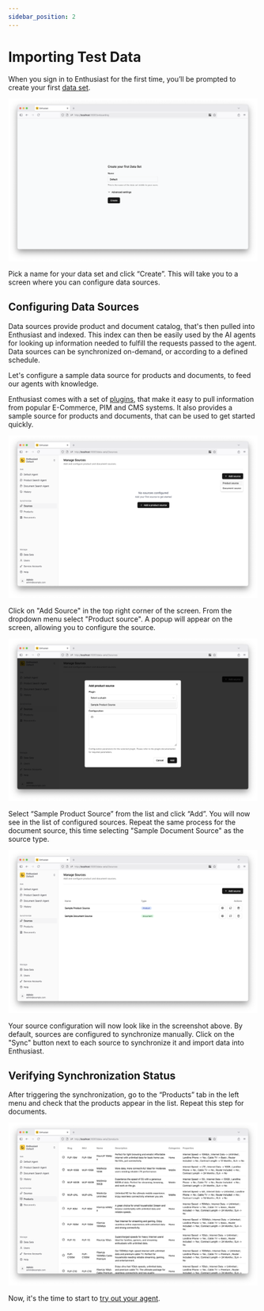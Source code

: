 ```yaml
---
sidebar_position: 2
---
```


# Importing Test Data

When you sign in to Enthusiast for the first time, you’ll be prompted to create your first [data set](/tools/enthusiast/docs/synchronize/manage-data-sets).

![Create the first data set](./img/create-data-set.png)

Pick a name for your data set and click “Create”. This will take you to a screen where you can configure data sources.

## Configuring Data Sources

Data sources provide product and document catalog, that's then pulled into Enthusiast and indexed. This index can then be easily used by the AI agents for looking up information needed to fulfill the requests passed to the agent.
Data sources can be synchronized on-demand, or according to a defined schedule.

Let's configure a sample data source for products and documents, to feed our agents with knowledge.

Enthusiast comes with a set of [plugins](/tools/enthusiast/docs/category/plugins), that make it easy to pull information from popular E-Commerce, PIM and CMS systems.
It also provides a sample source for products and documents, that can be used to get started quickly.

![Add a product source](./img/add-product-source.png)

Click on "Add Source" in the top right corner of the screen. From the dropdown menu select "Product source". A popup will appear on the screen, allowing you to configure the source.

![Configure a product source](./img/configure-product-source.png)

Select “Sample Product Source” from the list and click “Add”. You will now see in the list of configured sources.
Repeat the same process for the document source, this time selecting "Sample Document Source" as the source type.

![Verify source configuration](./img/source-list.png)

Your source configuration will now look like in the screenshot above. By default, sources are configured to synchronize manually.
Click on the "Sync" button next to each source to synchronize it and import data into Enthusiast.

## Verifying Synchronization Status

After triggering the synchronization, go to the “Products” tab in the left menu and check that the products appear in the list. Repeat this step for documents.

![Verify product synchronization](./img/verify-product-synchronization.png)

Now, it's the time to start to [try out your agent](/tools/enthusiast/docs/getting-started/chat-with-agent).
